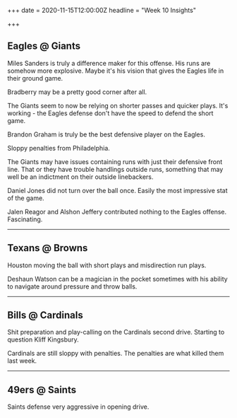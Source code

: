 +++
date = 2020-11-15T12:00:00Z
headline = "Week 10 Insights"

+++
## Eagles @ Giants

Miles Sanders is truly a difference maker for this offense. His runs are somehow more explosive. Maybe it's his vision that gives the Eagles life in their ground game.

Bradberry may be a pretty good corner after all.

The Giants seem to now be relying on shorter passes and quicker plays. It's working - the Eagles defense don't have the speed to defend the short game.

Brandon Graham is truly be the best defensive player on the Eagles.

Sloppy penalties from Philadelphia.

The Giants may have issues containing runs with just their defensive front line. That or they have trouble handlings outside runs, something that may well be an indictment on their outside linebackers.

Daniel Jones did not turn over the ball once. Easily the most impressive stat of the game.

Jalen Reagor and Alshon Jeffery contributed nothing to the Eagles offense. Fascinating.

***

## Texans @ Browns

Houston moving the ball with short plays and misdirection run plays.

Deshaun Watson can be a magician in the pocket sometimes with his ability to navigate around pressure and throw balls.

***

## Bills @ Cardinals

Shit preparation and play-calling on the Cardinals second drive. Starting to question Kliff Kingsbury.

Cardinals are still sloppy with penalties. The penalties are what killed them last week.

***

## 49ers @ Saints

Saints defense very aggressive in opening drive.